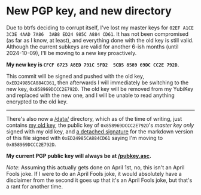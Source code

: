 # New PGP key, and new directory

Due to btrfs deciding to corrupt itself, I've lost my master keys for `02EF A1CE 3C3E 4AAD 7A86  3AB8 ED24 985C A884 CD61`. It has not been compromised (as far as I know, at least), and everything done with the old key is still valid. Although the current subkeys are valid for another 6-ish months (until 2024-10-09), I'll be moving to a new key proactively.

**My new key is `CFCF 6723 A8ED 791C 5FD2  5CB5 8589 69DC CC2E 792D`.**

This commit will be signed and pushed with the old key, `0xED24985CA884CD61`, then afterwards I will immediately be switching to the new key, `0x858969DCCC2E792D`. The old key will be removed from my YubiKey and replaced with the new one, and I will be unable to read anything encrypted to the old key.

---

There's also now a [/data/](/data/) directory, which as of the time of writing, just contains [my old key](/data/old-pubkey-02EFA1CE3C3E4AAD7A863AB8ED24985CA884CD61.asc), the public key of `0x858969DCCC2E792D`'s *master key only* signed with my old key, and [a detached signature](/data/new-pgp-key.asc) for the markdown version of this file signed with `0xED24985CA884CD61` saying I'm moving to `0x858969DCCC2E792D`.

**My current PGP public key will always be at [/pubkey.asc](/pubkey.asc).**

*Note*: Assuming this actually gets done on April 1st, no, this isn't an April Fools joke. If I were to do an April Fools joke, it would absolutely have a disclaimer from the second it goes up that it's an April Fools joke, but that's a rant for another time.
